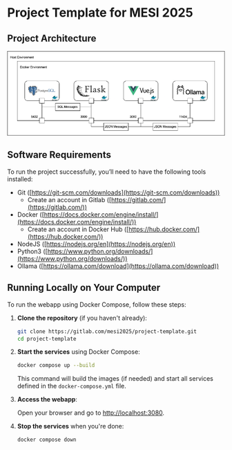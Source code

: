 # Project Template for MESI 2025

## Project Architecture
![Project Architecture](architecture.png)

## Software Requirements
To run the project successfully, you’ll need to have the following tools installed:
- Git ([https://git-scm.com/downloads](https://git-scm.com/downloads))
    - Create an account in Gitlab ([https://gitlab.com/](https://gitlab.com/))
- Docker ([https://docs.docker.com/engine/install/](https://docs.docker.com/engine/install/))
    - Create an account in Docker Hub ([https://hub.docker.com/](https://hub.docker.com/))
- NodeJS ([https://nodejs.org/en](https://nodejs.org/en))
- Python3 ([https://www.python.org/downloads/](https://www.python.org/downloads/))
- Ollama ([https://ollama.com/download](https://ollama.com/download))

## Running Locally on Your Computer
To run the webapp using Docker Compose, follow these steps:

1. **Clone the repository** (if you haven't already):

    ```sh
    git clone https://gitlab.com/mesi2025/project-template.git
    cd project-template
    ```

2. **Start the services** using Docker Compose:

    ```sh
    docker compose up --build
    ```

    This command will build the images (if needed) and start all services defined in the `docker-compose.yml` file.

3. **Access the webapp**:

    Open your browser and go to [http://localhost:3080](http://localhost:3080).

4. **Stop the services** when you're done:

    ```sh
    docker compose down
    ```